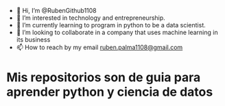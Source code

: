 - 👋 Hi, I’m @RubenGithub1108
- 👀 I’m interested in technology and entrepreneurship.
- 🌱 I’m currently learning to program in python to be a data scientist.
- 💞️ I’m looking to collaborate in a company that uses machine learning in its business
- 📫 How to reach by my email ruben.palma1108@gmail.com

# Mis repositorios son de guia para aprender python y ciencia de datos


<!---
RubenGithub1108/RubenGithub1108 is a ✨ special ✨ repository because its `README.md` (this file) appears on your GitHub profile.
You can click the Preview link to take a look at your changes.
--->
